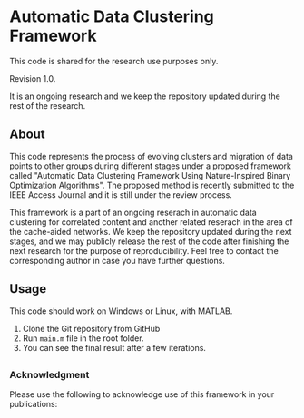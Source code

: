 # Automatic Data Clustering Framework #
This code is shared for the research use purposes only. 

Revision 1.0. 

It is an ongoing research and we keep the repository updated during the rest of the research.

## About ##

This code represents the process of evolving clusters and migration of data points to other groups during different stages under a proposed framework called "Automatic Data Clustering Framework Using Nature-Inspired Binary Optimization Algorithms". The proposed method is recently submitted to the IEEE Access Journal and it is still under the review process.

This framework is a part of an ongoing reserach in automatic data clustering for correlated content and another related reserach in the area of the cache-aided networks.
We keep the repository updated during the next stages, and we may publicly release the rest of the code after finishing the next research for the purpose of reproducibility. Feel free to contact the corresponding author in case you have further questions.

## Usage

This code should work on Windows or Linux, with MATLAB.
1. Clone the Git repository from GitHub
2. Run `main.m` file in the root folder.
3. You can see the final result after a few iterations. 
## 




### Acknowledgment
Please use the following to acknowledge use of this framework in your publications:
